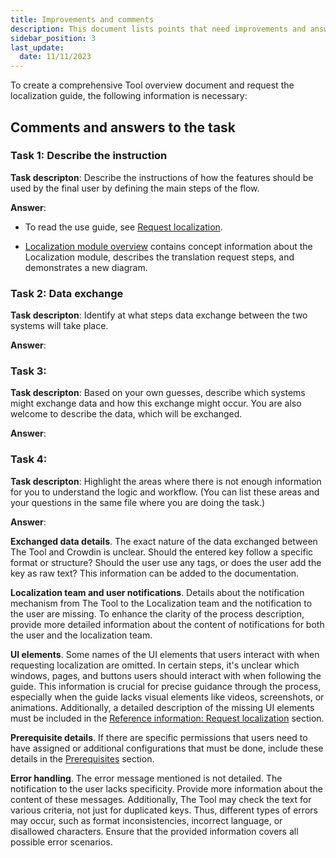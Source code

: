 ```yaml
---
title: Improvements and comments
description: This document lists points that need improvements and answers the interview questions
sidebar_position: 3
last_update: 
  date: 11/11/2023
---
```


To create a comprehensive Tool overview document and request the localization guide, the following information is necessary:





## Comments and answers to the task 

### Task 1: Describe the instruction

**Task descripton**: Describe the instructions of how the features should be used by the final user by defining the main steps of the flow.

**Answer**: 

* To read the use guide, see [Request localization](docs/test-tasks/welltech/request-localization.md).

* [Localization module overview](docs/test-tasks/welltech/localization-module-overview.md) contains concept information about the Localization module, describes the translation request steps, and demonstrates a new diagram.

### Task 2: Data exchange

**Task descripton**: Identify at what steps data exchange between the two systems will take place.

**Answer**: 



### Task 3:

**Task descripton**: Based on your own guesses, describe which systems might exchange data and how this exchange might occur. You are also welcome to describe the data, which will be exchanged.

**Answer**: 

### Task 4: 

**Task descripton**: Highlight the areas where there is not enough information for you to understand the logic and workflow. (You can list these areas and your questions in the same file where you are doing the task.)

**Answer**:  

**Exchanged data details**. The exact nature of the data exchanged between The Tool and Crowdin is unclear. Should the entered key follow a specific format or structure? Should the user use any tags, or does the user add the key as raw text? This information can be added to the documentation.

**Localization team and user notifications**. Details about the notification mechanism from The Tool to the Localization team and the notification to the user are missing. To enhance the clarity of the process description, provide more detailed information about the content of notifications for both the user and the localization team.

**UI elements**. Some names of the UI elements that users interact with when requesting localization are omitted. In certain steps, it's unclear which windows, pages, and buttons users should interact with when following the guide. This information is crucial for precise guidance through the process, especially when the guide lacks visual elements like videos, screenshots, or animations. Additionally, a detailed description of the missing UI elements must be included in the [Reference information: Request localization](/docs/test-tasks/welltech/request-localization.md#reference-information-request-localization) section.

**Prerequisite details**. If there are specific permissions that users need to have assigned or additional configurations that must be done, include these details in the [Prerequisites](/docs/test-tasks/welltech/request-localization.md#prerequisites) section.

**Error handling**. The error message mentioned is not detailed. The notification to the user lacks specificity. Provide more information about the content of these messages.
Additionally, The Tool may check the text for various criteria, not just for duplicated keys. Thus, different types of errors may occur, such as format inconsistencies, incorrect language, or disallowed characters. Ensure that the provided information covers all possible error scenarios.